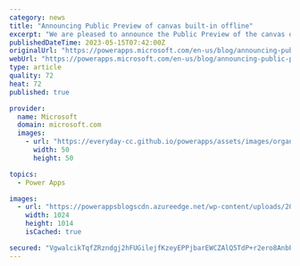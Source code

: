 ```yaml
---
category: news
title: "Announcing Public Preview of canvas built-in offline"
excerpt: "We are pleased to announce the Public Preview of the canvas offline feature for mobile application on iOS, Android and Windows devices. With this experimental feature, you can easily enable your Dataverse-centric canvas Power Apps for offline scenarios with simple switches and a simple canvas control."
publishedDateTime: 2023-05-15T07:42:00Z
originalUrl: "https://powerapps.microsoft.com/en-us/blog/announcing-public-preview-of-canvas-built-in-offline/"
webUrl: "https://powerapps.microsoft.com/en-us/blog/announcing-public-preview-of-canvas-built-in-offline/"
type: article
quality: 72
heat: 72
published: true

provider:
  name: Microsoft
  domain: microsoft.com
  images:
    - url: "https://everyday-cc.github.io/powerapps/assets/images/organizations/microsoft.com-50x50.jpg"
      width: 50
      height: 50

topics:
  - Power Apps

images:
  - url: "https://powerappsblogscdn.azureedge.net/wp-content/uploads/2023/04/Offline-first-architecture-1024x1014.png"
    width: 1024
    height: 1014
    isCached: true

secured: "VgwalcikTqfZRzndgj2hFUGilejfKzeyEPPjbarEWCZAlQ5TdP+r2ero8AnbPVnqenUYmIeBdmKLofddB+81Z7EFmgiIaQ5kxBm52+mcqQTvpXij4bH897hqU6r6PqdkMBZICPZkKp2+dyK8oR/nAM6rF9TjFIElYXXragle1de723HQEHlp7+5xltRQbRcHg/Zn8jk9M01XJi/agDiUOVDgzDN6LJDdXeeLPq9CY+Ufku6sDxICIKcXmwmuzrzyFrRQ0I/HoaONYN5rad/+94ttDnzN3T1pX6TgwRxnYusS+jG8vqhP5R7l8Zy3Bv4Kyra/lMwClAWlhroSFVYsbwAoxmdZWQMdI6SfU/5meqY=;hGtU0nyGX/hJQFHe4kdu+g=="
---
```


